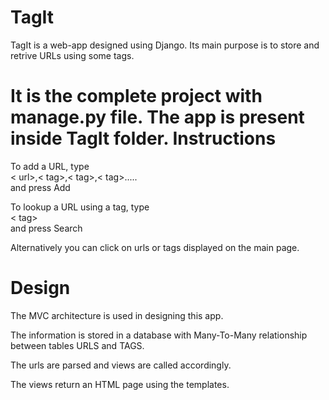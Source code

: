 TagIt
==============

TagIt is a web-app designed using Django.
Its main purpose is to store and retrive URLs using some tags.

It is the complete project with manage.py file. The app is present inside TagIt folder.
Instructions
==============
To add a URL, type <br>
< url>,< tag>,< tag>,< tag>..... <br>
and press Add

To lookup a URL using a tag, type <br>
< tag> <br>
and press Search

Alternatively you can click on urls or tags displayed on the main page.

Design
==============

The MVC architecture is used in designing this app.

The information is stored in a database with Many-To-Many relationship between tables URLS and TAGS.

The urls are parsed and views are called accordingly.

The views return an HTML page using the templates.
